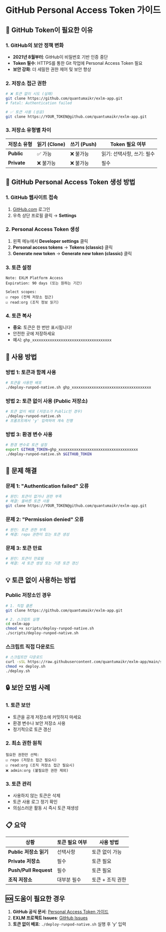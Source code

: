 # GitHub Personal Access Token 가이드

## 🤔 GitHub Token이 필요한 이유

### **1. GitHub의 보안 정책 변화**

- **2021년 8월부터**: GitHub이 비밀번호 기반 인증 중단
- **Token 필수**: HTTPS를 통한 Git 작업에 Personal Access Token 필요
- **보안 강화**: 더 세밀한 권한 제어 및 보안 향상

### **2. 저장소 접근 권한**

```bash
# ❌ 토큰 없이 시도 (실패)
git clone https://github.com/quantumaikr/exlm-app.git
# fatal: Authentication failed

# ✅ 토큰 사용 (성공)
git clone https://YOUR_TOKEN@github.com/quantumaikr/exlm-app.git
```

### **3. 저장소 유형별 차이**

| 저장소 유형 | 읽기 (Clone) | 쓰기 (Push) | Token 필요 여부            |
| ----------- | ------------ | ----------- | -------------------------- |
| **Public**  | ✅ 가능      | ❌ 불가능   | 읽기: 선택사항, 쓰기: 필수 |
| **Private** | ❌ 불가능    | ❌ 불가능   | 필수                       |

## 🔑 GitHub Personal Access Token 생성 방법

### **1. GitHub 웹사이트 접속**

1. [GitHub.com](https://github.com) 로그인
2. 우측 상단 프로필 클릭 → **Settings**

### **2. Personal Access Token 생성**

1. 왼쪽 메뉴에서 **Developer settings** 클릭
2. **Personal access tokens** → **Tokens (classic)** 클릭
3. **Generate new token** → **Generate new token (classic)** 클릭

### **3. 토큰 설정**

```
Note: EXLM Platform Access
Expiration: 90 days (또는 원하는 기간)

Select scopes:
☑️ repo (전체 저장소 접근)
☑️ read:org (조직 정보 읽기)
```

### **4. 토큰 복사**

- **중요**: 토큰은 한 번만 표시됩니다!
- 안전한 곳에 저장하세요
- 예시: `ghp_xxxxxxxxxxxxxxxxxxxxxxxxxxxxxxxxxxxx`

## 🚀 사용 방법

### **방법 1: 토큰과 함께 사용**

```bash
# 토큰을 사용한 배포
./deploy-runpod-native.sh ghp_xxxxxxxxxxxxxxxxxxxxxxxxxxxxxxxxxxxx
```

### **방법 2: 토큰 없이 사용 (Public 저장소)**

```bash
# 토큰 없이 배포 (저장소가 Public인 경우)
./deploy-runpod-native.sh
# 프롬프트에서 'y' 입력하여 계속 진행
```

### **방법 3: 환경 변수 사용**

```bash
# 환경 변수로 토큰 설정
export GITHUB_TOKEN=ghp_xxxxxxxxxxxxxxxxxxxxxxxxxxxxxxxxxxxx
./deploy-runpod-native.sh $GITHUB_TOKEN
```

## 🔧 문제 해결

### **문제 1: "Authentication failed" 오류**

```bash
# 원인: 토큰이 없거나 권한 부족
# 해결: 올바른 토큰 사용
git clone https://YOUR_TOKEN@github.com/quantumaikr/exlm-app.git
```

### **문제 2: "Permission denied" 오류**

```bash
# 원인: 토큰 권한 부족
# 해결: repo 권한이 있는 토큰 생성
```

### **문제 3: 토큰 만료**

```bash
# 원인: 토큰이 만료됨
# 해결: 새 토큰 생성 또는 기존 토큰 갱신
```

## 💡 토큰 없이 사용하는 방법

### **Public 저장소인 경우**

```bash
# 1. 직접 클론
git clone https://github.com/quantumaikr/exlm-app.git

# 2. 스크립트 실행
cd exlm-app
chmod +x scripts/deploy-runpod-native.sh
./scripts/deploy-runpod-native.sh
```

### **스크립트 직접 다운로드**

```bash
# 스크립트만 다운로드
curl -sSL https://raw.githubusercontent.com/quantumaikr/exlm-app/main/scripts/deploy-runpod-native.sh -o deploy.sh
chmod +x deploy.sh
./deploy.sh
```

## 🔒 보안 모범 사례

### **1. 토큰 보안**

- 토큰을 공개 저장소에 커밋하지 마세요
- 환경 변수나 보안 저장소 사용
- 정기적으로 토큰 갱신

### **2. 최소 권한 원칙**

```
필요한 권한만 선택:
☑️ repo (저장소 접근 필요시)
☑️ read:org (조직 저장소 접근 필요시)
❌ admin:org (불필요한 권한 제외)
```

### **3. 토큰 관리**

- 사용하지 않는 토큰은 삭제
- 토큰 사용 로그 정기 확인
- 의심스러운 활동 시 즉시 토큰 재생성

## 📋 요약

| 상황                   | 토큰 필요 여부 | 사용 방법        |
| ---------------------- | -------------- | ---------------- |
| **Public 저장소 읽기** | 선택사항       | 토큰 없이 가능   |
| **Private 저장소**     | 필수           | 토큰 필요        |
| **Push/Pull Request**  | 필수           | 토큰 필요        |
| **조직 저장소**        | 대부분 필수    | 토큰 + 조직 권한 |

## 🆘 도움이 필요한 경우

1. **GitHub 공식 문서**: [Personal Access Token 가이드](https://docs.github.com/en/authentication/keeping-your-account-and-data-secure/creating-a-personal-access-token)
2. **EXLM 프로젝트 Issues**: [GitHub Issues](https://github.com/quantumaikr/exlm-app/issues)
3. **토큰 없이 배포**: `./deploy-runpod-native.sh` 실행 후 'y' 입력

